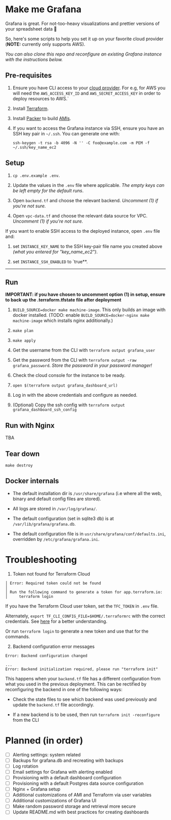 # Make me Grafana

Grafana is great. For not-too-heavy visualizations and prettier versions of your spreadsheet data 🙌

So, here's some scripts to help you set it up on your favorite cloud provider (**NOTE:** currently only supports AWS).

*You can also clone this repo and reconfigure an existing Grafana instance with the instructions below.*

## Pre-requisites

1. Ensure you have CLI access to your [cloud
   provider](https://en.wikipedia.org/wiki/Category:Cloud_computing_providers). For e.g, for AWS you
   will need the `AWS_ACCESS_KEY_ID` and `AWS_SECRET_ACCESS_KEY` in order to deploy resources to AWS.`

2. Install [Terraform](https://learn.hashicorp.com/tutorials/terraform/install-cli#install-terraform).

3. Install [Packer](https://learn.hashicorp.com/tutorials/packer/get-started-install-cli?in=packer/aws-get-started#installing-packer) to build [AMIs](https://docs.aws.amazon.com/AWSEC2/latest/UserGuide/AMIs.html).

4. If you want to access the Grafana instance via SSH, ensure you have an SSH key pair in `~/.ssh`.
   You can generate one with:
   ```
   ssh-keygen -t rsa -b 4096 -N '' -C foo@example.com -m PEM -f ~/.ssh/key_name_ec2
   ```


## Setup

1. `cp .env.example .env`.

2. Update the values in the `.env` file where applicable. *The empty keys can be left empty for the default runs*.

3. Open `backend.tf` and choose the relevant backend. _Uncomment (1) if you're not sure._

4. Open `vpc-data.tf` and choose the relevant data source for VPC. _Uncomment (1) if you're not sure._


If you want to enable SSH access to the deployed instance, open `.env` file and:

1. set `INSTANCE_KEY_NAME` to the SSH key-pair file name you created above *(what you entered for "key_name_ec2")*.

2. set `INSTANCE_SSH_ENABLED` to `true**.

---

## Run

**IMPORTANT: if you have chosen to uncomment option (1) in setup, ensure to back up the
.terraform.tfstate file after deployment**

1. `BUILD_SOURCE=docker make machine-image`. This only builds an image with docker installed. (TODO:
   enable `BUILD_SOURCE=docker-nginx make machine-image` which installs nginx additionally.)

2. `make plan`

3. `make apply`

4. Get the username from the CLI with `terraform output grafana_user`

5. Get the password from the CLI with `terraform output -raw grafana_password`. *Store the password in your password manager!*

6. Check the cloud console for the instance to be ready.

7. `open $(terraform output grafana_dashboard_url)`

8. Log in with the above credentials and configure as needed.

9. (Optional) Copy the ssh config with `terraform output grafana_dashboard_ssh_config`


## Run with Nginx

TBA


## Tear down

`make destroy`


## Docker internals

- The default installation dir is `/usr/share/grafana` (i.e where all the web, binary and default config files are stored).

- All logs are stored in `/var/log/grafana/`.

- The default configuration (set in sqlite3 db) is at `/var/lib/grafana/grafana.db`.

- The default configuration file is in `usr/share/grafana/conf/defaults.ini`, overridden by `/etc/grafana/grafana.ini`.

# Troubleshooting

1. Token not found for Terraform Cloud

```
│ Error: Required token could not be found
│
│ Run the following command to generate a token for app.terraform.io:
│     terraform login
```

If you have the Terraform Cloud user token, set the `TFC_TOKEN` in `.env` file.

Alternately, `export TF_CLI_CONFIG_FILE=$HOME/.terraformrc` with the correct credentials. See [here](https://www.terraform.io/docs/cli/config/config-file.html)
for a better understanding.

Or run `terraform login` to generate a new token and use that for the commands.

2. Backend configuration error messages

```
Error: Backend configuration changed

...
Error: Backend initialization required, please run "terraform init"
```

This happens when your `backend.tf` file has a different configuration from what you used in the
previous deployment. This can be rectified by reconfiguring the backend in one of the following
ways:

- Check the state files to see which backend was used previously and update the `backend.tf` file
  accordingly.

- If a new backend is to be used, then run `terraform init -reconfigure` from the CLI


# Planned (in order)

- [ ] Alerting settings: system related
- [ ] Backups for grafana.db and recreating with backups
- [ ] Log rotation
- [ ] Email settings for Grafana with alerting enabled
- [ ] Provisioning with a default dashboard configuration
- [ ] Provisioning with a default Postgres data source configuration
- [ ] Nginx + Grafana setup
- [ ] Additional customizations of AMI and Terraform via user variables
- [ ] Additional customizations of Grafana UI
- [ ] Make random password storage and retrieval more secure
- [ ] Update README.md with best practices for creating dashboards
